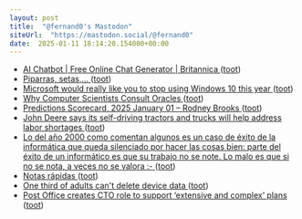 ```yaml
---
layout: post
title:  "@fernand0's Mastodon"
siteUrl:  "https://mastodon.social/@fernand0"
date:  2025-01-11 18:14:20.154000+00:00
---
```

*  [AI Chatbot \| Free Online Chat Generator \| Britannica ](https://www.britannica.com/chatbo) ([toot](https://mastodon.social/@fernand0/113811079833336837))
*  [Piparras, setas,… ](https://avecesunafoto.wordpress.com/2025/01/11/piparras-setas) ([toot](https://mastodon.social/@fernand0/113810992512344887))
*  [Microsoft would really like you to stop using Windows 10 this year ](https://www.theverge.com/2025/1/6/24336586/microsoft-windows-10-upgrade-year-of-the-windows-11-pc-refresh-ces-202) ([toot](https://mastodon.social/@fernand0/113810897768956153))
*  [Why Computer Scientists Consult Oracles ](https://www.quantamagazine.org/why-computer-scientists-consult-oracles-20250103) ([toot](https://mastodon.social/@fernand0/113810686293251886))
*  [Predictions Scorecard, 2025 January 01 – Rodney Brooks ](https://rodneybrooks.com/predictions-scorecard-2025-january-01) ([toot](https://mastodon.social/@fernand0/113810419233211829))
*  [John Deere says its self-driving tractors and trucks will help address labor shortages ](https://www.theverge.com/2025/1/6/24334357/john-deere-autonomous-tractor-truck-orchard-mow-ce) ([toot](https://mastodon.social/@fernand0/113809736684640984))
*  [Lo del año 2000 como comentan algunos es un caso de éxito de la informática que queda silenciado por hacer las cosas bien: parte del éxito de un informático es que su trabajo no se note. Lo malo es que si no se nota, a veces no se valora :- ](https://mastodon.social/@fernand0/113809516322113305) ([toot](https://mastodon.social/@fernand0/113809516322113305))
*  [Notas rápidas ](https://www.tumblr.com/fernand0/772002804101431296/hoy-hace-17-a%C3%B1os-que-llegu%C3%A9-a-tumbl) ([toot](https://mastodon.social/@fernand0/113809495903099028))
*  [One third of adults can't delete device data ](https://www.theregister.com/2024/12/24/uk_device_data_deletion) ([toot](https://mastodon.social/@fernand0/113809262396376641))
*  [Post Office creates CTO role to support ‘extensive and complex’ plans ](https://www.computerweekly.com/news/366617366/Post-Office-creates-CTO-role-to-support-extensive-and-complex-plan) ([toot](https://mastodon.social/@fernand0/113809059375567507))
